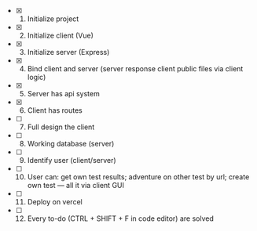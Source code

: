 - [x] 1. Initialize project
- [x] 2. Initialize client (Vue)
- [x] 3. Initialize server (Express)
- [x] 4. Bind client and server (server response client public files via client logic)
- [x] 5. Server has api system
- [x] 6. Client has routes
- [ ] 7. Full design the client
- [ ] 8. Working database (server)
- [ ] 9. Identify user (client/server)
- [ ] 10. User can: get own test results; adventure on other test by url; create own test — all it via client GUI
- [ ] 11. Deploy on vercel
- [ ] 12. Every to-do (CTRL + SHIFT + F in code editor) are solved